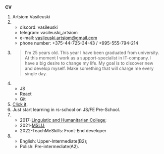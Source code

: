 **CV**

1. Artsiom Vasileuski
2. - discord: vasileuski
   - telegram: vasileuski_artsiom
   - e-mail: vasileuski.artsiom@gmail.com
   - phone number: +375-44-725-34-43 / +995-555-794-214
3. > I'm 25 years old. This year I have been graduated from university. At this moment I work as a support-specialist in IT-company. I have a big desire to change my life. My goal is to discover new and develop myself. Make something that will charge me every single day.
4. - JS
   - React
   - Git
5. [Click it](https://vasileuski.github.io/bookstore/).
6. Just start learning in rs-school on JS/FE Pre-School.
7. - 2017-[Linguistic and Humanitarian College](http://lgk.mslu.by);
   - 2021-[MSLU](https://www.mslu.by);
   - 2022-TeachMeSkills: Front-End developer
8. - English: Upper-Intermediate(B2);
   - Polish: Pre-intermediate(A2).
